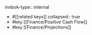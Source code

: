 innbok-type:: internal
- #[[related keys]]
collapsed:: true
- #key [[Finance/Positive Cash Flow]]
- #key [[Finance/Projections]]














